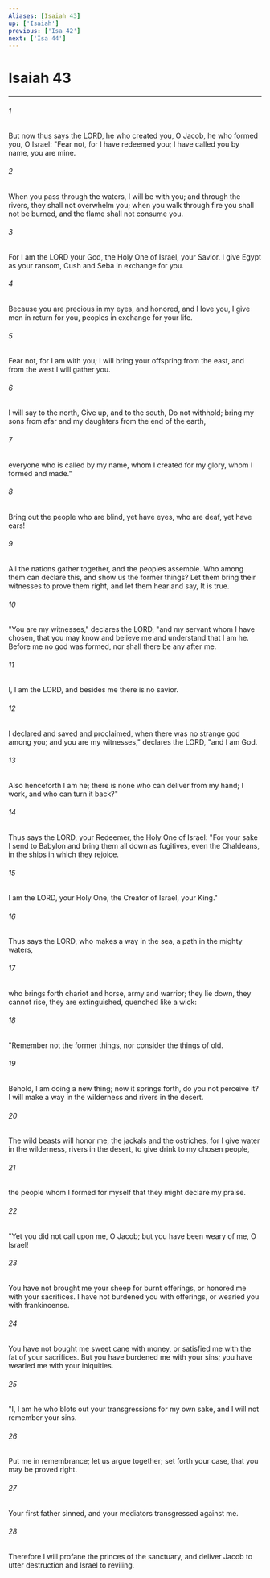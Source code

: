 ```yaml
---
Aliases: [Isaiah 43]
up: ['Isaiah']
previous: ['Isa 42']
next: ['Isa 44']
---
```

# Isaiah 43
***



###### 1 
But now thus says the LORD, he who created you, O Jacob, he who formed you, O Israel: "Fear not, for I have redeemed you; I have called you by name, you are mine. 

###### 2 
When you pass through the waters, I will be with you; and through the rivers, they shall not overwhelm you; when you walk through fire you shall not be burned, and the flame shall not consume you. 

###### 3 
For I am the LORD your God, the Holy One of Israel, your Savior. I give Egypt as your ransom, Cush and Seba in exchange for you. 

###### 4 
Because you are precious in my eyes, and honored, and I love you, I give men in return for you, peoples in exchange for your life. 

###### 5 
Fear not, for I am with you; I will bring your offspring from the east, and from the west I will gather you. 

###### 6 
I will say to the north, Give up, and to the south, Do not withhold; bring my sons from afar and my daughters from the end of the earth, 

###### 7 
everyone who is called by my name, whom I created for my glory, whom I formed and made." 

###### 8 
Bring out the people who are blind, yet have eyes, who are deaf, yet have ears! 

###### 9 
All the nations gather together, and the peoples assemble. Who among them can declare this, and show us the former things? Let them bring their witnesses to prove them right, and let them hear and say, It is true. 

###### 10 
"You are my witnesses," declares the LORD, "and my servant whom I have chosen, that you may know and believe me and understand that I am he. Before me no god was formed, nor shall there be any after me. 

###### 11 
I, I am the LORD, and besides me there is no savior. 

###### 12 
I declared and saved and proclaimed, when there was no strange god among you; and you are my witnesses," declares the LORD, "and I am God. 

###### 13 
Also henceforth I am he; there is none who can deliver from my hand; I work, and who can turn it back?" 

###### 14 
Thus says the LORD, your Redeemer, the Holy One of Israel: "For your sake I send to Babylon and bring them all down as fugitives, even the Chaldeans, in the ships in which they rejoice. 

###### 15 
I am the LORD, your Holy One, the Creator of Israel, your King." 

###### 16 
Thus says the LORD, who makes a way in the sea, a path in the mighty waters, 

###### 17 
who brings forth chariot and horse, army and warrior; they lie down, they cannot rise, they are extinguished, quenched like a wick: 

###### 18 
"Remember not the former things, nor consider the things of old. 

###### 19 
Behold, I am doing a new thing; now it springs forth, do you not perceive it? I will make a way in the wilderness and rivers in the desert. 

###### 20 
The wild beasts will honor me, the jackals and the ostriches, for I give water in the wilderness, rivers in the desert, to give drink to my chosen people, 

###### 21 
the people whom I formed for myself that they might declare my praise. 

###### 22 
"Yet you did not call upon me, O Jacob; but you have been weary of me, O Israel! 

###### 23 
You have not brought me your sheep for burnt offerings, or honored me with your sacrifices. I have not burdened you with offerings, or wearied you with frankincense. 

###### 24 
You have not bought me sweet cane with money, or satisfied me with the fat of your sacrifices. But you have burdened me with your sins; you have wearied me with your iniquities. 

###### 25 
"I, I am he who blots out your transgressions for my own sake, and I will not remember your sins. 

###### 26 
Put me in remembrance; let us argue together; set forth your case, that you may be proved right. 

###### 27 
Your first father sinned, and your mediators transgressed against me. 

###### 28 
Therefore I will profane the princes of the sanctuary, and deliver Jacob to utter destruction and Israel to reviling.

